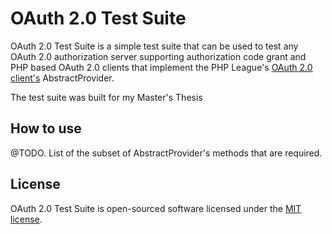 # OAuth 2.0 Test Suite

OAuth 2.0 Test Suite is a simple test suite that can be used to test any
OAuth 2.0 authorization server supporting authorization code grant and PHP
based OAuth 2.0 clients that implement the PHP League's
[OAuth 2.0 client's](https://github.com/thephpleague/oauth2-client)
AbstractProvider.

The test suite was built for my Master's Thesis

## How to use

@TODO. List of the subset of AbstractProvider's methods that are required.

## License

OAuth 2.0 Test Suite is open-sourced software licensed under the
[MIT license](http://opensource.org/licenses/MIT).
